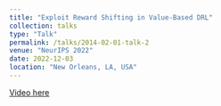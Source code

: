 ```yaml
---
title: "Exploit Reward Shifting in Value-Based DRL"
collection: talks
type: "Talk"
permalink: /talks/2014-02-01-talk-2
venue: "NeurIPS 2022"
date: 2022-12-03
location: "New Orleans, LA, USA"
---
```


[Video here](https://neurips.cc/virtual/2022/poster/55336)
